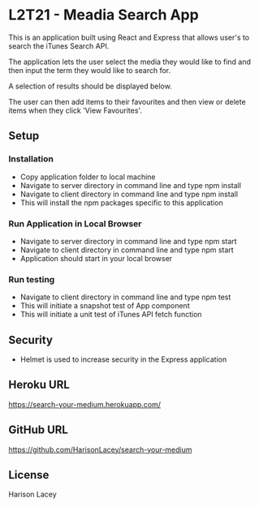 # L2T21 - Meadia Search App

This is an application built using React and Express that allows user's to search the iTunes Search API.

The application lets the user select the media they would like to find and then input the term they would like to search for.

A selection of results should be displayed below.

The user can then add items to their favourites and then view or delete items when they click 'View Favourites'.

## Setup

### Installation

- Copy application folder to local machine
- Navigate to server directory in command line and type npm install
- Navigate to client directory in command line and type npm install
- This will install the npm packages specific to this application

### Run Application in Local Browser

- Navigate to server directory in command line and type npm start
- Navigate to client directory in command line and type npm start
- Application should start in your local browser

### Run testing

- Navigate to client directory in command line and type npm test
- This will initiate a snapshot test of App component
- This will initiate a unit test of iTunes API fetch function

## Security 

- Helmet is used to increase security in the Express application

## Heroku URL

https://search-your-medium.herokuapp.com/

## GitHub URL

https://github.com/HarisonLacey/search-your-medium

## License

Harison Lacey